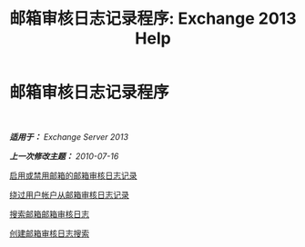 ﻿---
title: '邮箱审核日志记录程序: Exchange 2013 Help'
TOCTitle: 邮箱审核日志记录程序
ms:assetid: dfc40110-f9e8-4737-a3b0-a56176daeec1
ms:mtpsurl: https://technet.microsoft.com/zh-cn/library/Ff461939(v=EXCHG.150)
ms:contentKeyID: 50491803
ms.date: 01/11/2018
mtps_version: v=EXCHG.150
ms.translationtype: HT
---

# 邮箱审核日志记录程序

 

_**适用于：** Exchange Server 2013_

_**上一次修改主题：** 2010-07-16_

[启用或禁用邮箱的邮箱审核日志记录](enable-or-disable-mailbox-audit-logging-for-a-mailbox-exchange-2013-help.md)

[绕过用户帐户从邮箱审核日志记录](bypass-a-user-account-from-mailbox-audit-logging-exchange-2013-help.md)

[搜索邮箱邮箱审核日志](search-the-mailbox-audit-log-for-a-mailbox-exchange-2013-help.md)

[创建邮箱审核日志搜索](create-a-mailbox-audit-log-search-exchange-2013-help.md)

